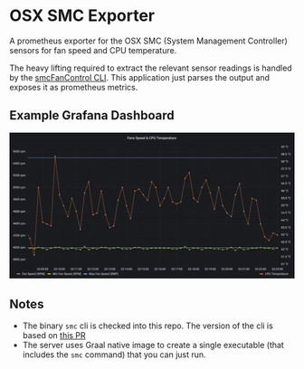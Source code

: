 # OSX SMC Exporter

A prometheus exporter for the OSX SMC (System Management Controller) sensors for 
fan speed and CPU temperature.

The heavy lifting required to extract the relevant sensor readings is handled by the 
[smcFanControl CLI](https://github.com/hholtmann/smcFanControl/pull/128). This application just
parses the output and exposes it as prometheus metrics.

## Example Grafana Dashboard

![Example Grafana Dashboard](./ExampleGrafanaDashboard.png) 

## Notes

* The binary `smc` cli is checked into this repo. The version of the cli is based on [this PR](https://github.com/hholtmann/smcFanControl/pull/128)
* The server uses Graal native image to create a single executable (that includes the `smc` command) that you can just run.
